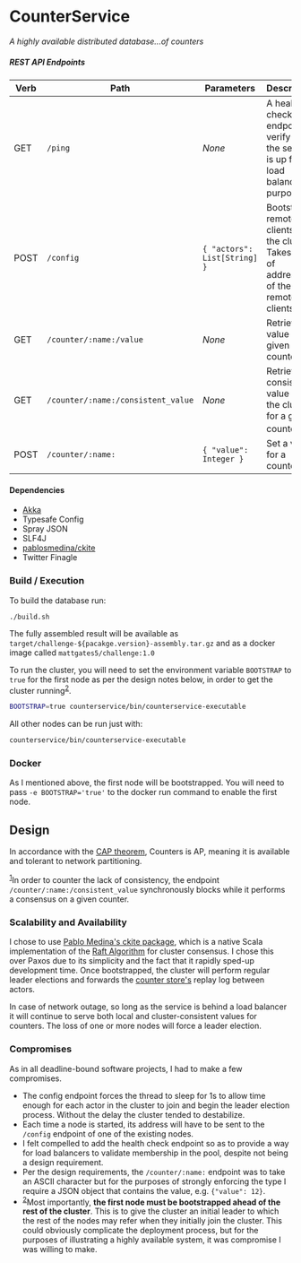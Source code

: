 # CounterService

_A highly available distributed database...of counters_

##### REST API Endpoints

| Verb | Path | Parameters | Description |
| ---- | ---- | ---------- | ----------- |
| GET  | `/ping` | _None_ | A health check endpoint to verify that the service is up for load balancing purposes |
| POST | `/config`| `{ "actors": List[String] }` | Bootstraps remote clients for the cluster. Takes a list of addresses of the remote clients. |
| GET  | `/counter/:name:/value` | _None_ | Retrieve a value for a given counter |
| GET  | `/counter/:name:/consistent_value` | _None_ | Retrieve a consistent value from the cluster for a given counter<sup><a href="#fn1">1</a></sup> |
| POST | `/counter/:name:` | `{ "value": Integer }` | Set a value for a counter |

#### Dependencies
- [Akka](http://akka.io)
- Typesafe Config
- Spray JSON
- SLF4J
- [pablosmedina/ckite](https://github.com/pablosmedina/ckite)
- Twitter Finagle

### Build / Execution
To build the database run:
```
./build.sh
```
The fully assembled result will be available as `target/challenge-${pacakge.version}-assembly.tar.gz` and as a docker image called `mattgates5/challenge:1.0`

To run the cluster, you will need to set the environment variable `BOOTSTRAP` to `true` for the first node as per the design notes below, in order to get the cluster running<sup><a href="#fn2">2</a></sup>. 

```bash
BOOTSTRAP=true counterservice/bin/counterservice-executable
```

All other nodes can be run just with:
```bash
counterservice/bin/counterservice-executable
```
### Docker
As I mentioned above, the first node will be bootstrapped. You will need to pass `-e BOOTSTRAP='true'` to the docker run command to enable the first node.

## Design
In accordance with the [CAP theorem](https://en.wikipedia.org/wiki/CAP_theorem), Counters is AP, meaning it is available and tolerant to network partitioning.

<sup>[1](#fn1)</sup>In order to counter the lack of consistency, the endpoint `/counter/:name:/consistent_value` synchronously blocks while it performs a consensus on a given counter. 

### Scalability and Availability
I chose to use [Pablo Medina's ckite package](https://github.com/pablosmedina/ckite), which is a native Scala implementation of the [Raft Algorithm](https://raft.github.io/) for cluster consensus. I chose this over Paxos due to its simplicity and the fact that it rapidly sped-up development time. Once bootstrapped, the cluster will perform regular leader elections and forwards the [counter store's](https://github.com/pablosmedina/kvstore) replay log between actors.

In case of network outage, so long as the service is behind a load balancer it will continue to serve both local and cluster-consistent values for counters. The loss of one or more nodes will force a leader election.

### Compromises
As in all deadline-bound software projects, I had to make a few compromises.
- The config endpoint forces the thread to sleep for 1s to allow time enough for each actor in the cluster to join and begin the leader election process. Without the delay the cluster tended to destabilize.
- Each time a node is started, its address will have to be sent to the `/config` endpoint of one of the existing nodes.
- I felt compelled to add the health check endpoint so as to provide a way for load balancers to validate membership in the pool, despite not being a design requirement.
- Per the design requirements, the `/counter/:name:` endpoint was to take an ASCII character but for the purposes of strongly enforcing the type I require a JSON object that contains the value, e.g. `{"value": 12}`.
- <sup>[2](#fn2)</sup>Most importantly, **the first node must be bootstrapped ahead of the rest of the cluster**. This is to give the cluster an initial leader to which the rest of the nodes may refer when they initially join the cluster. This could obviously complicate the deployment process, but for the purposes of illustrating a highly available system, it was compromise I was willing to make.
